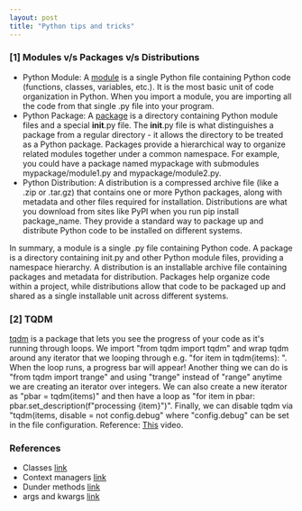 ```yaml
---
layout: post
title: "Python tips and tricks"
---
```


### [1] Modules v/s Packages v/s Distributions

 - Python Module: A [module](https://docs.python.org/3/tutorial/modules.html#) is a single Python file containing Python code (functions, classes, variables, etc.). It is the most basic unit of code organization in Python. When you import a module, you are importing all the code from that single .py file into your program.
 - Python Package: A [package](https://docs.python.org/3/tutorial/modules.html#packages) is a directory containing Python module files and a special __init__.py file. The __init__.py file is what distinguishes a package from a regular directory - it allows the directory to be treated as a Python package. Packages provide a hierarchical way to organize related modules together under a common namespace. For example, you could have a package named mypackage with submodules mypackage/module1.py and mypackage/module2.py.
 - Python Distribution: A distribution is a compressed archive file (like a .zip or .tar.gz) that contains one or more Python packages, along with metadata and other files required for installation. Distributions are what you download from sites like PyPI when you run pip install package_name. They provide a standard way to package up and distribute Python code to be installed on different systems.

In summary, a module is a single .py file containing Python code. A package is a directory containing init.py and other Python module files, providing a namespace hierarchy. A distribution is an installable archive file containing packages and metadata for distribution. Packages help organize code within a project, while distributions allow that code to be packaged up and shared as a single installable unit across different systems.

 
### [2] TQDM
[tqdm](https://tqdm.github.io/) is a package that lets you see the progress of your code as it's running through loops. We import "from tqdm import tqdm" and wrap tqdm around any iterator that we looping through e.g. "for item in tqdm(items): ". When the loop runs, a progress bar will appear! Another thing we can do is "from tqdm import trange" and using "trange" instead of "range" anytime we are creating an iterator over integers. We can also create a new iterator as "pbar = tqdm(items)" and then have a loop as "for item in pbar: pbar.set_description(f"processing {item}")". Finally, we can disable tqdm via "tqdm(items, disable = not config.debug" where "config.debug" can be set in the file configuration.
Reference: [This](https://www.youtube.com/watch?v=n4E7of9BINo&feature=youtu.be) video.
 

### References
 - Classes [link](https://realpython.com/learning-paths/object-oriented-programming-oop-python/)
 - Context managers [link](https://realpython.com/lessons/context-managers-intro/)
 - Dunder methods [link](https://www.youtube.com/watch?v=KSiRzuSx120&t=9s)
 - args and kwargs [link](https://www.youtube.com/watch?v=4jBJhCaNrWU)